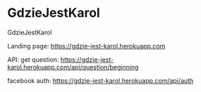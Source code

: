 # GdzieJestKarol
GdzieJestKarol

Landing page: https://gdzie-jest-karol.herokuapp.com

API:
get question: https://gdzie-jest-karol.herokuapp.com/api/question/beginning

facebook auth: https://gdzie-jest-karol.herokuapp.com/api/auth
